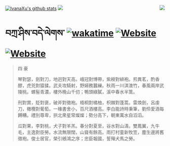 [![IvanaXu's github stats](https://github-readme-stats.vercel.app/api?username=IvanaXu&show_icons=true&theme=vue-dark)](https://github.com/anuraghazra/github-readme-stats)
<img align="right" src="https://github-readme-stats.vercel.app/api/top-langs/?username=IvanaXu&langs_count=8&theme=graywhite" />
<img src="https://github-readme-stats.vercel.app/api/wakatime?username=IvanaXu&layout=compact&langs_count=8&theme=vue-dark&custom_title=Programming~Times/SinceJul.29.2021" />
# བཀྲ་ཤིས་བདེ་ལེགས་	[![wakatime](https://wakatime.com/badge/user/5043ee4a-e361-4607-9d47-d557f2005d05.svg)](https://wakatime.com/@5043ee4a-e361-4607-9d47-d557f2005d05)	[![Website](https://img.shields.io/website?label=tianchi&up_color=orange&up_message=IvanaXu&url=https%3A%2F%2Fshields.io)](https://tianchi.aliyun.com/home/science/scienceDetail?userId=1095279182618)	[![Website](https://img.shields.io/website?label=yuque&up_color=green&up_message=IvanaXu&url=https%3A%2F%2Fshields.io)](https://www.yuque.com/ivanaxu)
> 四 豪
> 
> 琴對瑟，劍對刀，地迥對天高。峨冠對博帶，紫綬對緋袍。煎異茗，酌香醪，虎兕對猿猱。武夫攻騎射，野婦務蠶繅。秋雨一川淇澳竹，春風兩岸武陵桃。螺髻青濃，樓外晚山千仞；鴨頭綠膩，溪中春水半篙。
> 
> 刑對賞，貶對褒，破斧對徵袍。梧桐對橘柚，枳棘對蓬蒿。雷煥劍，呂虔刀，橄欖對葡萄。一椽書舍小，百尺酒樓高。李白能詩時秉筆，劉伶愛酒每餺糟。禮別尊卑，拱北衆星常燦燦；勢分高下，朝東萬水自滔滔。
> 
> 瓜對果，李對桃，犬子對羊羔。春分對夏至，谷水對山濤。雙鳳翼，九牛毛，主逸對臣勞。水流無限闊，山聳有餘高。雨打村童新牧笠，塵生邊將舊徵袍。俊士居官，榮引鵷鴻之序；忠臣報國，誓殫犬馬之勞。
>